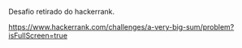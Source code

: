 Desafio retirado do hackerrank.

https://www.hackerrank.com/challenges/a-very-big-sum/problem?isFullScreen=true